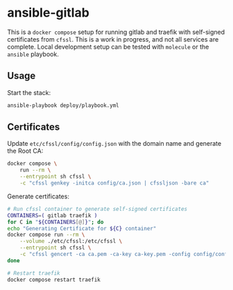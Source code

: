 ansible-gitlab
==============

This is a `docker compose` setup for running gitlab and traefik with self-signed certificates from `cfssl`. This is a work in progress, and not all services are complete. Local development setup can be tested with `molecule` or the `ansible` playbook.

Usage
-----

Start the stack:

```bash
ansible-playbook deploy/playbook.yml
```

Certificates
------------

Update `etc/cfssl/config/config.json` with the domain name and generate the Root CA:

```bash
docker compose \
    run --rm \
    --entrypoint sh cfssl \
    -c "cfssl genkey -initca config/ca.json | cfssljson -bare ca"
```

Generate certificates:

```bash
# Run cfssl container to generate self-signed certificates
CONTAINERS=( gitlab traefik )
for C in "${CONTAINERS[@]}"; do
echo "Generating Certificate for ${C} container"
docker compose run --rm \
    --volume ./etc/cfssl:/etc/cfssl \
    --entrypoint sh cfssl \
    -c "cfssl gencert -ca ca.pem -ca-key ca-key.pem -config config/config.json -profile=server config/${C}.json | cfssljson -bare ${C}-server"
done

# Restart traefik
docker compose restart traefik
```
